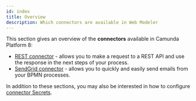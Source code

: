 ```yaml
---
id: index
title: Overview
description: Which connectors are available in Web Modeler
---
```


This section gives an overview of the **connectors** available in Camunda Platform 8:

- [REST connector](rest.md) - allows you to make a request to a REST API and use the response in the next steps of your process.
- [SendGrid connector](sendgrid.md) - allows you to quickly and easily send emails from your BPMN processes.

In addition to these sections, you may also be interested in how to configure [connector Secrets](../../../../console/manage-clusters/manage-secrets.md).
